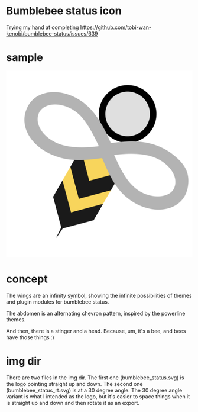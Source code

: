 # Bumblebee status icon

Trying my hand at completing https://github.com/tobi-wan-kenobi/bumblebee-status/issues/639

# sample
![](img/bumblebee_status_rt.svg)

# concept

The wings are an infinity symbol, showing the infinite possibilities of themes
and plugin modules for bumblebee status.

The abdomen is an alternating chevron pattern, inspired by the powerline themes.

And then, there is a stinger and a head.  Because, um,  it's a bee, and bees have
those things :)

# img dir

There are two files in the img dir.  The first one (bumblebee_status.svg) is the logo pointing straight
up and down.  The second one (bumblebee_status_rt.svg) is at a 30 degree angle.  The 30 degree
angle variant is what I intended as the logo, but it's easier to space things
when it is straight up and down and then rotate it as an export.
